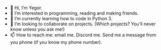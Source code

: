 - 👋 Hi, I’m Yegor.
- 👀 I’m interested in programming, reading and making friends.
- 🌱 I’m currently learning how to code in Python 3.
- 💞️ I’m looking to collaborate on projects. (Which projects? You'll never know unless you ask me!)
- 📫 How to reach me: email me. Discord me. Send me a message from you phone (if you know my phone number).

<!---
Yegor-D/Yegor-D is a ✨ special ✨ repository because its `README.md` (this file) appears on your GitHub profile.
You can click the Preview link to take a look at your changes.
--->
